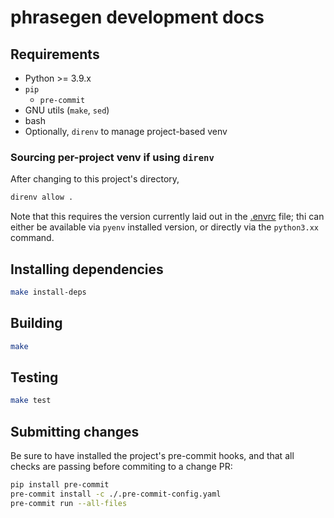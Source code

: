 # phrasegen development docs

## Requirements

* Python >= 3.9.x
* `pip`
    * `pre-commit`
* GNU utils (`make`, `sed`)
* bash
* Optionally, `direnv` to manage project-based venv

### Sourcing per-project venv if using `direnv`

After changing to this project's directory,

```bash
direnv allow .
```

Note that this requires the version currently laid out in the [.envrc](./.envrc) file;
thi can either be available via `pyenv` installed version, or directly via the `python3.xx`
command.

## Installing dependencies

```bash
make install-deps
```

## Building

```bash
make
```

## Testing

```bash
make test
```

## Submitting changes

Be sure to have installed the project's pre-commit hooks, and that all checks are passing
before commiting to a change PR:

```bash
pip install pre-commit
pre-commit install -c ./.pre-commit-config.yaml
pre-commit run --all-files
```
